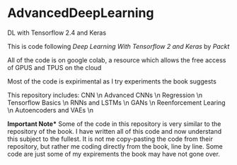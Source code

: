 # AdvancedDeepLearning
DL with Tensorflow 2.4 and Keras

This is code following *Deep Learning With Tensorflow 2 and Keras* by *Packt* 

All of the code is on google colab, a resource which allows the free access of GPUS and TPUS on the cloud 

Most of the code is expirimental as I try experiments the book suggests

This repository includes:
  CNN \n
  Advanced CNNs \n
  Regression \n
  Tensorflow Basics \n
  RNNs and LSTMs \n
  GANs \n
  Reenforcement Learing \n
  Autoencoders and VAEs \n
  
 __Important Note*__ Some of the code in this repository is very similar to the repository of the book. I have written all of this code and now understand this subject to the fullest. It is not me copy-pasting the code from their repository, but rather me coding directly from the book, line by line. Some code are just some of my expirements the book may have not gone over.  
  


